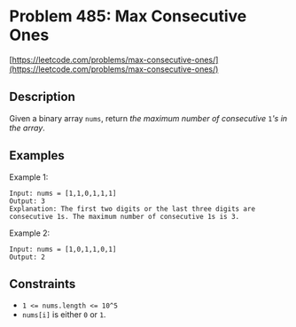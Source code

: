 # Problem 485: Max Consecutive Ones

[https://leetcode.com/problems/max-consecutive-ones/](https://leetcode.com/problems/max-consecutive-ones/)

## Description

Given a binary array `nums`, return *the maximum number of consecutive* `1`*'s in the array*.

## Examples

Example 1:
```
Input: nums = [1,1,0,1,1,1]
Output: 3
Explanation: The first two digits or the last three digits are consecutive 1s. The maximum number of consecutive 1s is 3.
```

Example 2:
```
Input: nums = [1,0,1,1,0,1]
Output: 2
```

## Constraints

- `1 <= nums.length <= 10^5`
- `nums[i]` is either `0` or `1`.